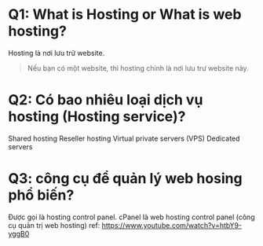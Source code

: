 # Q1: What is Hosting or What is web hosting?

Hosting là nơi lưu trữ website.

> Nếu bạn có một website, thì hosting chính là nơi lưu trư website này.

# Q2: Có bao nhiêu loại dịch vụ hosting (Hosting service)?

Shared hosting
Reseller hosting
Virtual private servers (VPS)
Dedicated servers

# Q3: công cụ để quản lý web hosing phổ biến?

Được gọi là hosting control panel.
cPanel là web hosting control panel (công cụ quản trị web hosting)
ref: https://www.youtube.com/watch?v=htbY9-yggB0
